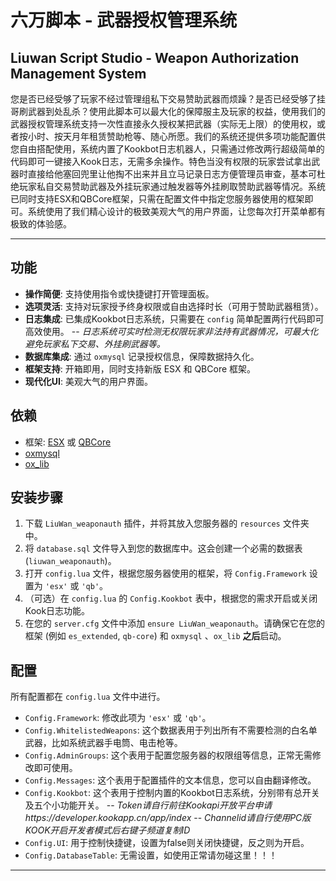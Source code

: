 # 六万脚本 - 武器授权管理系统
## Liuwan Script Studio - Weapon Authorization Management System

 您是否已经受够了玩家不经过管理组私下交易赞助武器而烦躁？是否已经受够了挂哥刷武器到处乱杀？使用此脚本可以最大化的保障服主及玩家的权益，使用我们的武器授权管理系统支持一次性直接永久授权某把武器（实际无上限）的使用权，或者按小时、按天月年租赁赞助枪等、随心所愿。我们的系统还提供多项功能配置供您自由搭配使用，系统内置了Kookbot日志机器人，只需通过修改两行超级简单的代码即可一键接入Kook日志，无需多余操作。特色当没有权限的玩家尝试拿出武器时直接给他塞回兜里让他掏不出来并且立马记录日志方便管理员审查，基本可杜绝玩家私自交易赞助武器及外挂玩家通过触发器等外挂刷取赞助武器等情况。系统已同时支持ESX和QBCore框架，只需在配置文件中指定您服务器使用的框架即可。系统使用了我们精心设计的极致美观大气的用户界面，让您每次打开菜单都有极致的体验感。

---


## 功能

-   **操作简便**: 支持使用指令或快捷键打开管理面板。
-   **选项灵活**: 支持对玩家授予终身权限或自由选择时长（可用于赞助武器租赁）。
-   **日志集成**: 已集成Kookbot日志系统，只需要在 `config` 简单配置两行代码即可高效使用。
--   *日志系统可实时检测无权限玩家非法持有武器情况，可最大化避免玩家私下交易、外挂刷武器等。*
-   **数据库集成**: 通过 `oxmysql` 记录授权信息，保障数据持久化。
-   **框架支持**: 开箱即用，同时支持新版 ESX 和 QBCore 框架。
-   **现代化UI**: 美观大气的用户界面。

## 依赖

-   框架: [ESX](https://github.com/es-extended/es_extended) 或 [QBCore](https://github.com/qbcore-framework/qb-core)
-   [oxmysql](https://github.com/overextended/oxmysql)
-   [ox_lib](https://github.com/overextended/ox_lib)

## 安装步骤

1.  下载 `LiuWan_weaponauth` 插件，并将其放入您服务器的 `resources` 文件夹中。
2.  将 `database.sql` 文件导入到您的数据库中。这会创建一个必需的数据表 (`liuwan_weaponauth`)。
3.  打开 `config.lua` 文件，根据您服务器使用的框架，将 `Config.Framework` 设置为 `'esx'` 或 `'qb'`。
4.  （可选）在 `config.lua` 的 `Config.Kookbot` 表中，根据您的需求开启或关闭Kook日志功能。
5.  在您的 `server.cfg` 文件中添加 `ensure LiuWan_weaponauth`。请确保它在您的框架 (例如 `es_extended`, `qb-core`) 和 `oxmysql` 、`ox_lib` **之后**启动。

## 配置

所有配置都在 `config.lua` 文件中进行。

-   `Config.Framework`: 修改此项为 `'esx'` 或 `'qb'`。
-   `Config.WhitelistedWeapons`: 这个数据表用于列出所有不需要检测的白名单武器，比如系统武器手电筒、电击枪等。
-   `Config.AdminGroups`: 这个表用于配置您服务器的权限组等信息，正常无需修改即可使用。
-   `Config.Messages`: 这个表用于配置插件的文本信息，您可以自由翻译修改。
-   `Config.Kookbot`: 这个表用于控制内置的Kookbot日志系统，分别带有总开关及五个小功能开关。
--  *Token请自行前往Kookapi开放平台申请https://developer.kookapp.cn/app/index*
--  *Channelid请自行使用PC版KOOK开启开发者模式后右键子频道复制ID*
-   `Config.UI`: 用于控制快捷键，设置为false则关闭快捷键，反之则为开启。
-   `Config.DatabaseTable`: 无需设置，如使用正常请勿碰这里！！！

---
